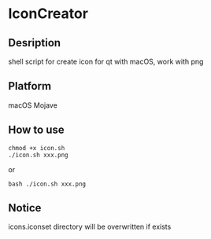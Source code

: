 # IconCreator

## Desription
shell script for create icon for qt with macOS, work with png

## Platform
macOS Mojave

## How to use
```
chmod +x icon.sh
./icon.sh xxx.png
```
or
```
bash ./icon.sh xxx.png
```

## Notice
icons.iconset directory will be overwritten if exists
